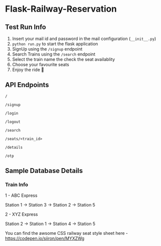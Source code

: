 # Flask-Railway-Reservation

## Test Run Info

1. Insert your mail id and password in the mail configuration (`__init__.py`)
2. `python run.py` to start the flask application
3. SignUp using the `/signup` endpoint
4. Search Trains using the `/search` endpoint
5. Select the train name the check the seat availablity
6. Choose your favourite seats
7. Enjoy the ride 🚂


## API Endpoints

`/`

`/signup`

`/login`

`/logout`

`/search`

`/seats/<train_id>`

`/details`

`/otp`
 
## Sample Database Details

### Train Info
1 - ABC Express

Station 1 -> Station 3 -> Station 2 -> Station 5

2 - XYZ Express

Station 2 -> Station 1 -> Station 4 -> Station 5

You can find the awsome CSS railway seat style sheet here - https://codepen.io/siiron/pen/MYXZWg
